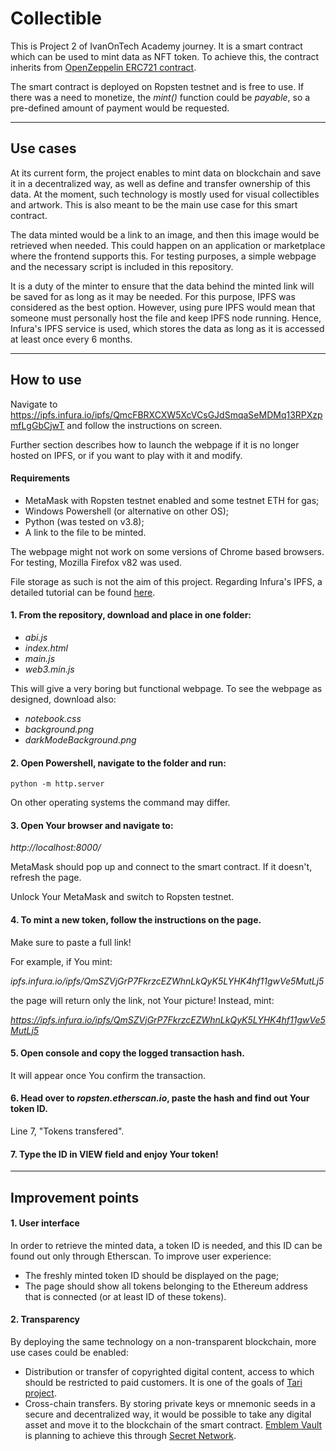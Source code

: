 # Collectible

This is Project 2 of IvanOnTech Academy journey. It is a smart contract which can be used to mint data as NFT token. To achieve this, the contract inherits from [OpenZeppelin ERC721 contract](https://github.com/OpenZeppelin/openzeppelin-contracts/blob/master/contracts/token/ERC721/ERC721.sol).

The smart contract is deployed on Ropsten testnet and is free to use. If there was a need to monetize, the _mint()_ function could be _payable_, so a pre-defined amount of payment would be requested.

---
## Use cases

At its current form, the project enables to mint data on blockchain and save it in a decentralized way, as well as define and transfer ownership of this data. At the moment, such technology is mostly used for visual collectibles and artwork. This is also meant to be the main use case for this smart contract. 

The data minted would be a link to an image, and then this image would be retrieved when needed. This could happen on an application or marketplace where the frontend supports this. For testing purposes, a simple webpage and the necessary script is included in this repository. 

It is a duty of the minter to ensure that the data behind the minted link will be saved for as long as it may be needed. For this purpose, IPFS was considered as the best option. However, using pure IPFS would mean that someone must personally host the file and keep IPFS node running. Hence, Infura's IPFS service is used, which stores the data as long as it is accessed at least once every 6 months. 

---

## How to use

Navigate to https://ipfs.infura.io/ipfs/QmcFBRXCXW5XcVCsGJdSmqaSeMDMq13RPXzpmfLgGbCjwT and follow the instructions on screen.

Further section describes how to launch the webpage if it is no longer hosted on IPFS, or if you want to play with it and modify.

#### Requirements

* MetaMask with Ropsten testnet enabled and some testnet ETH for gas;
* Windows Powershell (or alternative on other OS);
* Python (was tested on v3.8);
* A link to the file to be minted.

The webpage might not work on some versions of Chrome based browsers. For testing, Mozilla Firefox v82 was used.

File storage as such is not the aim of this project. Regarding Infura's IPFS, a detailed tutorial can be found [here](https://blog.infura.io/part-2-getting-started-with-ipfs-on-infura/?&utm_source=infurablog&utm_medium=newsletter&utm_campaign=monthly_update&utm_content=september_update).

#### 1. From the repository, download and place in one folder:

* _abi.js_
* _index.html_
* _main.js_
* _web3.min.js_

This will give a very boring but functional webpage. To see the webpage as designed, download also:

* _notebook.css_
* _background.png_
* _darkModeBackground.png_

#### 2. Open Powershell, navigate to the folder and run:
```
python -m http.server
```
On other operating systems the command may differ.
#### 3. Open Your browser and navigate to:
_http://localhost:8000/_

MetaMask should pop up and connect to the smart contract. If it doesn't, refresh the page.

Unlock Your MetaMask and switch to Ropsten testnet.

#### 4. To mint a new token, follow the instructions on the page.

Make sure to paste a full link! 

For example, if You mint:

_ipfs.infura.io/ipfs/QmSZVjGrP7FkrzcEZWhnLkQyK5LYHK4hf11gwVe5MutLj5_

the page will return only the link, not Your picture! Instead, mint:

_https://ipfs.infura.io/ipfs/QmSZVjGrP7FkrzcEZWhnLkQyK5LYHK4hf11gwVe5MutLj5_

#### 5. Open console and copy the logged transaction hash.

It will appear once You confirm the transaction.

#### 6. Head over to _ropsten.etherscan.io_, paste the hash and find out Your token ID.

Line 7, "Tokens transfered".

#### 7. Type the ID in VIEW field and enjoy Your token!

---
## Improvement points

#### 1. User interface

In order to retrieve the minted data, a token ID is needed, and this ID can be found out only through Etherscan. To improve user experience:

* The freshly minted token ID should be displayed on the page;
* The page should show all tokens belonging to the Ethereum address that is connected (or at least ID of these tokens).

#### 2. Transparency

By deploying the same technology on a non-transparent blockchain, more use cases could be enabled:

* Distribution or transfer of copyrighted digital content, access to which should be restricted to paid customers. It is one of the goals of [Tari project](https://www.tari.com/).
* Cross-chain transfers. By storing private keys or mnemonic seeds in a secure and decentralized way, it would be possible to take any digital asset and move it to the blockchain of the smart contract. [Emblem Vault](https://circuitsofvalue.com/) is planning to achieve this through [Secret Network](https://scrt.network/).

